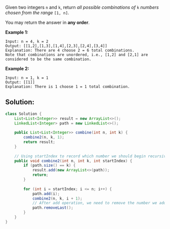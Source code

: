 Given two integers `n` and `k`, return *all possible combinations of* `k` *numbers chosen from the range* `[1, n]`.

You may return the answer in **any order**.

 

**Example 1:**

```
Input: n = 4, k = 2
Output: [[1,2],[1,3],[1,4],[2,3],[2,4],[3,4]]
Explanation: There are 4 choose 2 = 6 total combinations.
Note that combinations are unordered, i.e., [1,2] and [2,1] are considered to be the same combination.
```

**Example 2:**

```
Input: n = 1, k = 1
Output: [[1]]
Explanation: There is 1 choose 1 = 1 total combination.
```





## Solution:

```java
class Solution {
    List<List<Integer>> result = new ArrayList<>();
    LinkedList<Integer> path = new LinkedList<>();
    
    public List<List<Integer>> combine(int n, int k) {
        combine2(n, k, 1);
        return result;
    }
    
  	// Using startIndex to record which number we should begin recursive.
    public void combine2(int n, int k, int startIndex) {
        if (path.size() == k) {
            result.add(new ArrayList<>(path));
            return;
        }
        
        for (int i = startIndex; i <= n; i++) {
            path.add(i);
            combine2(n, k, i + 1);
          	// After add operation, we need to remove the number we added before, to keep the path list is empty.
            path.removeLast();
        }
    }
}
```

